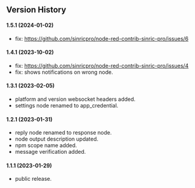 ## Version History

#### 1.5.1 (2024-01-02)

- fix: https://github.com/sinricpro/node-red-contrib-sinric-pro/issues/6

#### 1.4.1 (2023-10-02)

- fix: https://github.com/sinricpro/node-red-contrib-sinric-pro/issues/4
- fix: shows notifications on wrong node.

#### 1.3.1 (2023-02-05)

- platform and version websocket headers added.
- settings node renamed to app_credential.

#### 1.2.1 (2023-01-31)

- reply node renamed to response node.
- node output description updated.
- npm scope name added.
- message verification added.

#### 1.1.1 (2023-01-29)

- public release.